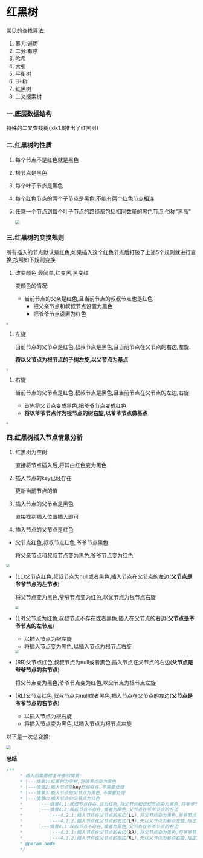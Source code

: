 # 红黑树

常见的查找算法:

1. 暴力:遍历
2. 二分:有序
3. 哈希
4. 索引
5. 平衡树
6. B+树
7. 红黑树
8. 二叉搜索树



### 一.底层数据结构

特殊的二叉查找树(jdk1.8推出了红黑树)



### 二.红黑树的性质

1. 每个节点不是红色就是黑色

2. 根节点是黑色

3. 每个叶子节点是黑色

4. 每个红色节点的两个子节点是黑色,不能有两个红色节点相连

5. 任意一个节点到每个叶子节点的路径都包括相同数量的黑色节点,俗称"黑高"

   <img src="./红黑树.png" style="zoom: 67%;" />



### 三.红黑树的变换规则

所有插入的节点默认是红色,如果插入这个红色节点后打破了上述5个规则就进行变换,按照如下规则变换

1. 改变颜色:最简单,红变黑,黑变红

   变颜色的情况:

   * 当前节点的父亲是红色,且当前节点的叔叔节点也是红色
     * 把父亲节点和叔叔节点设置为黑色
     * 把爷爷节点设置为红色

<img src="./变换规则1.png" style="zoom: 33%;" />

1. 左旋

   当前节点的父节点是红色,叔叔节点是黑色,且当前节点在父节点的右边,左旋.

   **将以父节点为根节点的子树左旋,以父节点为基点**

<img src="./左旋结果.png" style="zoom:33%;" />

1. 右旋

   当前节点的父节点是红色,叔叔节点是黑色,且当前节点在父节点的左边,右旋

   * 首先将父节点变成黑色,把爷爷节点变成红色
   * **将以爷爷节点作为根节点的树右旋,以爷爷节点做基点**

<img src="./右旋结果.png" style="zoom:33%;" />





### 四.红黑树插入节点情景分析

1. 红黑树为空树

   直接将节点插入后,将其由红色变为黑色

2. 插入节点的key已经存在

   更新当前节点的值

3. 插入节点的父节点是黑色

   直接找到插入位置插入即可

4. 插入节点的父节点是红色

* 父节点红色,叔叔节点红色,爷爷节点黑色

  将父亲节点和叔叔节点变为黑色,爷爷节点变为红色

<img src="./变换操作1.png" style="zoom:50%;" />

* (LL)父节点红色,叔叔节点为null或者黑色,插入节点在父节点的左边(**父节点是爷爷节点的左节点**)

  将父节点变为黑色,爷爷节点变为红色,以父节点为根节点右旋

  <img src="./变换操作2.png" style="zoom:50%;" />

* (LR)父节点为红色,叔叔节点不存在或者黑色,插入在父节点的右边(**父节点是爷爷节点的左节点**)

  * 以插入节点为根左旋
  * 将插入节点变为黑色,以插入节点为根节点右旋

  <img src="./变换操作4.png" style="zoom:50%;" />

  

* (RR)父节点红色,叔叔节点为null或者黑色,插入节点在父节点的右边(**父节点是爷爷节点的右节点**)

  将父节点变为黑色,爷爷节点变为红色,以父节点为根节点左旋

* (RL)父节点红色,叔叔节点为null或者黑色,插入节点在父节点的左边(**父节点是爷爷节点的右节点**)

  * 以插入节点为根右旋
  * 将插入节点变为黑色,以插入节点为根节点左旋



以下是一次总变换:

<img src="./变换总.png" style="zoom:67%;" />



**总结**

```java
/**
     * 插入后需要修复平衡的情景:
     * |---情景1:红黑树为空树,将根节点染为黑色
     * |---情景2:插入节点的key已经存在,不需要处理
     * |---情景3:插入节点的父节点为黑色,不需要处理
     * |---情景4:插入节点的父节点为红色
     *      |---情景4.1:叔叔节点存在,且为红色,将父节点和叔叔节点染为黑色,将爷爷节点染为红色,以爷爷节点为当前节点,并进行下一轮操作
     *      |---情景4.2:叔叔节点不存在,或者为黑色,父节点在爷爷节点的左边
     *          |---4.2.1:插入节点在父节点的左边(LL),将父节点染为黑色,爷爷节点染为红色,以爷爷节点为基点右旋
     *          |---4.2.2:插入节点在父节点的右边(LR),先以父节点为基点左旋,指定父节点为当前节点进行下一轮操作
     *      |---情景4.3:叔叔节点不存在,或者为黑色,父节点在爷爷节点的右边
     *          |---4.3.1:插入节点在父节点的右边(RR),将父节点染为黑色,将爷爷节点染为红色,以爷爷节点为基点左旋
     *          |---4.3.2:插入节点在父节点的左边(RL),先以父节点为基点右旋,指定父节点为当前节点进行下一轮操作
     * @param node
     */
```

